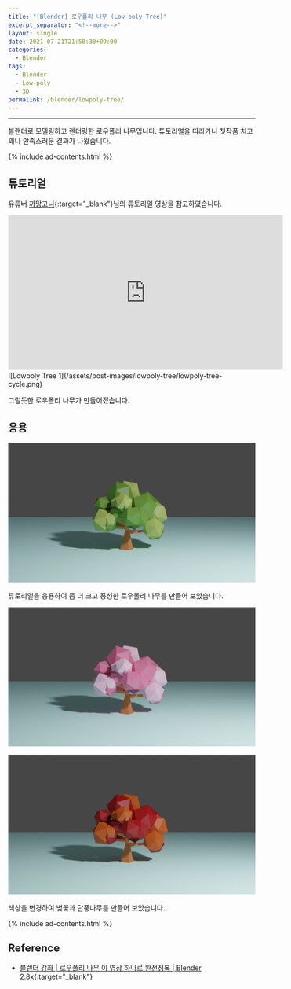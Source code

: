 ```yaml
---
title: "[Blender] 로우폴리 나무 (Low-poly Tree)"
excerpt_separator: "<!--more-->"
layout: single
date: 2021-07-21T21:50:30+09:00
categories:
  - Blender
tags:
  - Blender
  - Low-poly
  - 3D
permalink: /blender/lowpoly-tree/
---
```

---
블랜더로 모델링하고 렌더링한 로우폴리 나무입니다. 튜토리얼을 따라가니 첫작품 치고 꽤나 만족스러운 결과가 나왔습니다.
<!--more-->

{% include ad-contents.html %}

## 튜토리얼

유튜버 [까망고니](https://www.youtube.com/channel/UC0_NSkjGfkc1x2TLsQrz1Kg){:target="_blank"}님의 튜토리얼 영상을 참고하였습니다.
<iframe width="560" height="315" src="https://www.youtube.com/embed/Cbio1Ec2SoU" frameborder="0" allowfullscreen></iframe>
<br>
![Lowpoly Tree 1](/assets/post-images/lowpoly-tree/lowpoly-tree-cycle.png)

그럴듯한 로우폴리 나무가 만들어졌습니다.

## 응용

![Lowpoly Tree 2](/assets/post-images/lowpoly-tree/lowpoly-tree2-cycle.png)

튜토리얼을 응용하여 좀 더 크고 풍성한 로우폴리 나무를 만들어 보았습니다.

![Lowpoly Tree 3](/assets/post-images/lowpoly-tree/lowpoly-tree3.png)

![Lowpoly Tree 4](/assets/post-images/lowpoly-tree/lowpoly-tree4.png)

색상을 변경하여 벚꽃과 단풍나무를 만들어 보았습니다.

{% include ad-contents.html %}

## Reference
* [블렌더 강좌 \| 로우폴리 나무 이 영상 하나로 완전정복 \| Blender 2.8x](https://youtu.be/Cbio1Ec2SoU){:target="_blank"}